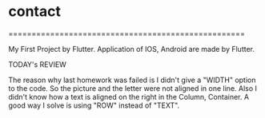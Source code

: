 # contact

===================================================

My First Project by Flutter.
Application of IOS, Android are made by Flutter.



TODAY's REVIEW

The reason why last homework was failed is I didn't give a "WIDTH" option to the code. So the picture and the letter were not aligned in one line.
Also I didn't know how a text is aligned on the right in the Column, Container. A good way I solve is using "ROW" instead of "TEXT".